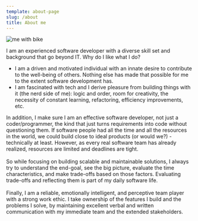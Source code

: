 ```yaml
---
template: about-page
slug: /about
title: About me
---
```

![me with bike](/assets/alisher-3.jpg "Kansas River")

I am an experienced software developer with a diverse skill set and background that go beyond IT. Why do I like what I do?

* I am a driven and motivated individual with an innate desire to contribute to the well-being of others. Nothing else has made that possible for me to the extent software development has.
* I am fascinated with tech and I derive pleasure from building things with it (the nerd side of me): logic and order, room for creativity, the necessity of constant learning, refactoring, efficiency improvements, etc.

 In addition, I make sure I am an effective software developer, not just a coder/programmer, the kind that just turns requirements into code without questioning them. If software people had all the time and all the resources in the world, we could build close to ideal products (or would we?) - technically at least. However, as every real software team has already realized, resources are limited and deadlines are tight.\
  \
  So while focusing on building scalable and maintainable solutions, I always try to understand the end-goal, see the big picture, evaluate the time characteristics, and make trade-offs based on those factors. Evaluating trade-offs and reflecting them is part of my daily software life.\
  \
  Finally, I am a reliable, emotionally intelligent, and perceptive team player with a strong work ethic. I take ownership of the features I build and the problems I solve, by maintaining excellent verbal and written communication with my immediate team and the extended stakeholders.